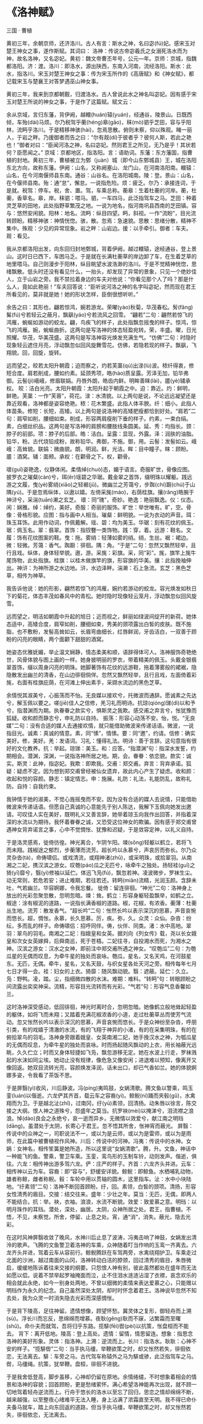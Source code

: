 # 《洛神赋》

<span class="r">三国 · 曹植

<link href="../../css/style.css" rel="stylesheet" type="text/css" />

<div class="p">

黄初三年，余朝京师，还济洛川。古人有言：斯水之神，名曰宓(fú)妃。感宋玉对楚王神女之事，遂作斯赋。其词曰：
<span class="comment">
洛神：传说古帝宓羲氏之女溺死洛水而为神，故名洛神，又名宓妃。黄初：魏文帝曹丕年号，公元—年。京师：京城，指魏都洛阳。济：渡。洛川：即洛水，源出陕西，东南入河南，流经洛阳。斯水：此水，指洛川。宋玉对楚王神女之事：传为宋玉所作的《高唐赋》和《神女赋》，都记载宋玉与楚襄王对答梦遇巫山神女事。
</span>

<div class="translation">

黄初三年，我来到京都朝觐，归渡洛水。古人曾说此水之神名叫宓妃。因有感于宋玉对楚王所说的神女之事，于是作了这篇赋。赋文云：

</div>

余从京域，言归东藩，背伊阙，越轘(huán)辕(yuán)，经通谷，陵景山。日既西倾，车殆(dài)马烦。尔乃税驾乎蘅(héng)皋(gāo)，秣(mò)驷乎芝田，容与乎阳林，流眄乎洛川。于是精移神骇(hài)，忽焉思散。俯则未察，仰以殊观。睹一丽人，于岩之畔。乃援御者而告之曰：“尔有觌(dí)于彼者乎？彼何人斯，若此之艳也！”御者对曰：“臣闻河洛之神，名曰宓妃。然则君王之所见，无乃是乎！其状若何？臣愿闻之。”
<span class="comment">
京域：京都地区，指洛阳。言：语助词。东藩：东方藩国，指曹植的封地。黄初三年，曹植被立为鄄（juàn）城（即今山东鄄城县）王，城在洛阳东北方向，故称东藩。伊阙：山名，又称阙塞山、龙门山，在河南洛阳南。轘辕：山名，在今河南偃师县东南。通谷：山谷名。在洛阳城南。陵：登。景山：山名，在今偃师县南。殆：通“怠”，懈怠。一说指危险。烦：疲乏。尔乃：承接连词，于是就。税驾：停车。税，舍、置。驾，车乘总称。蘅皋：生着杜蘅的河岸。蘅，杜蘅，香草名。皋，岸。秣驷：喂马。驷，一车四马，此泛指驾车之马。芝田：种着灵芝草的田地，此处指野草繁茂之地。一说为地名，指河南巩县西南的芝田镇。容与：悠然安闲貌。阳林：地名。流眄：纵目四望。眄，斜视。一作“流盼”，目光流转顾盼。精移神骇：神情恍惚。骇，散。忽焉：急速貌。思散：思绪分散，精神不集中。殊观：少见的异常现象。岩之畔：山岩边。援：以手牵引。御者：车夫。觌：看见。
</span>

<div class="translation">

我从京都洛阳出发，向东回归封地鄄城，背着伊阙，越过轘辕，途经通谷，登上景山。这时日已西下，车困马乏。于是就在长满杜蘅草的岸边卸了车，在生着芝草的地里喂马。自己则漫步于阳林，纵目眺望水波浩渺的洛川。于是不觉精神恍惚，思绪飘散。低头时还没有看见什么，一抬头，却发现了异常的景象，只见一个绝妙佳人，立于山岩之旁。我不禁拉着身边的车夫对他说：“你看见那个人了吗？那是什么人，竟如此艳丽！”车夫回答说：“臣听说河洛之神的名字叫宓妃，然而现在君王所看见的，莫非就是她！她的形状怎样，臣倒很想听听。”

</div>

余告之曰：其形也，翩若惊鸿，婉若游龙。荣曜(yào)秋菊，华茂春松。髣(fǎng)髴(fú)兮若轻云之蔽月，飘飖(yáo)兮若流风之回雪。 
<span class="comment">
“翩若”二句：翩然若惊飞的鸿雁，蜿蜒如游动的蛟龙。翩，鸟疾飞的样子，此处指飘忽摇曳的样子。惊鸿，惊飞的鸿雁。婉，蜿蜒曲折。这两句是写洛神的体态轻盈宛转。荣，丰盛。曜，日光照耀。华茂，华美茂盛。这两句是写洛神容光焕发充满生气。“仿佛”二句：时隐时现象轻云遮住月亮，浮动飘忽似回风旋舞雪花。仿佛，若隐若现的样子。飘飖，飞翔貌。回，回旋，旋转。</span>

远而望之，皎若太阳升朝霞；迫而察之，灼若芙蕖(qú)出渌(lù)波。秾纤得衷，修短合度。肩若削成，腰如约素。延颈秀项，皓(hào)质呈露。芳泽无加，铅华弗御。云髻(jì)峨峨，修眉联娟。丹唇外朗，皓齿内鲜。明眸善睐(lài)，靥(yè)辅承权。
<span class="comment">
皎：洁白光亮。太阳升朝霞：太阳升起于朝霞之中。迫：靠近。灼：鲜明，鲜艳。芙蕖：一作“芙蓉”，荷花。渌：水清貌。以上两句是说，不论远远凝望还是靠近观看，洛神都是姿容绝艳。秾：花木繁盛。此指人体丰腴。纤：细小。此指人体苗条。修短：长短，高矮。以上两句是说洛神的高矮肥瘦都恰到好处。“肩若”二句：肩窄如削，腰细如束。削成，形容两肩瘦削下垂的样子。约素，一束白绢。素，白细丝织品。这两句是写洛神的肩膀和腰肢线条圆美。延、秀：均指长。颈：脖子的前部。项：脖子的后部。皓：洁白。呈露：显现，外露。泽：润肤的油脂。铅华，粉。古代烧铅成粉，故称铅华。弗御，不施。御，用。云髻：发髻如云。峨峨：高耸貌。联娟：微曲貌。朗，明润。鲜，光洁。眸：目中瞳子。睐：顾盼。靥：酒窝。辅：面颊。承权：在颧骨之下。权，颧骨。
</span>

瓌(guī)姿艳逸，仪静体闲。柔情绰(chuò)态，媚于语言。奇服旷世，骨像应图。披罗衣之璀粲(càn)兮，珥(ěr)瑶碧之华琚。戴金翠之首饰，缀明珠以耀躯。践远游之文履，曳(yè)雾绡(xiāo)之轻裾(jū)。微幽兰之芳蔼兮，步踟(chí)蹰(chú)于山隅(yú)。于是忽焉纵体，以遨以嬉。左倚采旄(máo)，右荫桂旗。攘(rǎng)皓腕于神浒兮，采湍(tuān)濑之玄芝。
<span class="comment">
瓌：同“瑰”，奇妙。艳逸：艳丽飘逸。仪：仪态。闲：娴雅。绰：绰约，美好。奇服：奇丽的服饰。旷世：举世唯有。旷，空。骨像：骨格形貌。应图：指与画中人相当。璀粲：鲜明貌。一说为衣动的声音。珥：珠玉耳饰。此用作动词，作佩戴解。瑶、碧：均为美玉。华琚：刻有花纹的佩玉。琚：佩玉名。翠：翡翠。首饰：指钗簪一类饰物。践：穿，着。远游：鞋名。文履：饰有花纹图案的鞋。曳：拖。雾绡：轻薄如雾的绡。绡，生丝。裾：裙边。微：轻微。芳蔼：香气。踟蹰：徘徊。隅：角。“于是”二句：忽然又飘然轻举，且行且戏。纵体，身体轻举貌。遨，游。采旄：彩旗。采，同“彩”。旄，旗竿上旄牛尾饰物，此处指旗。桂旗：以桂木做旗竿的旗，形容旗的华美。攘：此指挽袖伸出。神浒：为神所游之水边地。浒，水边泽畔。湍濑：石上急流。玄芝：黑色芝草，相传为神草。
</span>

<div class="translation">

我告诉他说：她的形影，翩然若惊飞的鸿雁，婉约若游动的蛟龙。容光焕发如秋日下的菊花，体态丰茂如春风中的青松。她时隐时现像轻云笼月，浮动飘忽似回风旋雪。

远而望之，明洁如朝霞中升起的旭日；近而视之，鲜丽如绿波间绽开的新荷。她体态适中，高矮合度，肩窄如削，腰细如束，秀美的颈项露出白皙的皮肤。既不施脂，也不敷粉，发髻高耸如云，长眉弯曲细长，红唇鲜润，牙齿洁白，一双善于顾盼的闪亮的眼睛，两个面颧下甜甜的酒窝。

她姿态优雅妩媚，举止温文娴静，情态柔美和顺，语辞得体可人。洛神服饰奇艳绝世，风骨体貌与图上画的一样。她身披明丽的罗衣，带着精美的佩玉。头戴金银翡翠首饰，缀以周身闪亮的明珠。她脚著饰有花纹的远游鞋，拖着薄雾般的裙裾，隐隐散发出幽兰的清香，在山边徘徊倘佯。忽然又飘然轻举，且行且戏，左面倚着彩旄，右面有桂旗庇荫，在河滩上伸出素手，采撷水流边的黑色芝草。

</div>

余情悦其淑美兮，心振荡而不怡。无良媒以接欢兮，托微波而通辞。愿诚素之先达兮，解玉佩以要之。嗟(jiē)佳人之信修，羌习礼而明诗。抗琼(qióng)珶(dì)以和予兮，指潜渊而为期。执眷眷之款实兮，惧斯灵之我欺。感交甫之弃言兮，怅犹豫而狐疑。收和颜而静志兮，申礼防以自持。
<span class="comment">
振荡：形容心动荡不安。怡，悦。“无良媒”二句：没有合适的媒人去通接欢情，就只能借助微波来传递话语。微波，一说指目光。诚素：真诚的情意。素，同“愫”，情愫。要：同“邀”，约请。信修：确实美好。修，美好。羌：发语词。习礼：懂得礼法。明诗：善于言辞。这句意指有很好的文化教养。抗：举起。琼珶：美玉。和：应答。“指潜渊”句：指深水发誓，约期相会。潜渊，深渊，一说指洛神所居之地。期，会。眷眷：依恋貌。款实：诚实。斯灵：此神，指宓妃。我欺：即欺我。交甫：郑交甫。弃言：背弃承诺。狐疑：疑虑不定。因为想到郑交甫曾经被仙女遗弃，故此内心产生了疑虑。收和颜：收起和悦的容颜。静志：镇定情志。申：施展。礼防：礼法，礼能防乱，故称礼防。自持：自我约束。
</span>

<div class="translation">

我钟情于她的淑美，不觉心旌摇曳而不安。因为没有合适的媒人去说情，只能借助微波来传递话语。但愿自己真诚的心意能先于别人陈达，我解下玉佩向她发出邀请。可叹佳人实在美好，既明礼义又善言辞，她举着琼玉向我作出回答，并指着深深的水流以为期待。我怀着眷眷之诚，又恐受这位神女的欺骗。因有感于郑交甫曾遇神女背弃诺言之事，心中不觉惆怅、犹豫和迟疑，于是敛容定神，以礼义自持。

</div>

于是洛灵感焉，徙倚彷徨。神光离合，乍阴乍阳。竦(sǒng)轻躯以鹤立，若将飞而未翔。践椒途之郁烈，步蘅薄而流芳。超长吟以永慕兮，声哀厉而弥长。尔乃众灵杂沓(tà)，命俦啸侣。或戏清流，或翔神渚(zhǔ)，或采明珠，或拾翠羽。从南湘之二妃，携汉滨之游女。叹匏(páo)瓜之无匹兮，咏牵牛之独处。扬轻袿(guī)之猗(yī)靡兮，翳(yì)修袖以延伫。体迅飞凫(fú)，飘忽若神。凌波微步，罗袜生尘。动无常则，若危若安；进止难期，若往若还。转眄(miǎn)流精，光润玉颜。含辞未吐，气若幽兰。华容婀娜，令我忘餐。
<span class="comment">
徙倚：留连徘徊。“神光”二句：洛神身上放出的光彩忽聚忽散，忽明忽暗。竦：耸。鹤立：形容身躯轻盈飘举，如鹤之立。椒途：涂有椒泥的道路，一说指长满香椒的道路。椒，花椒，有浓香。蘅薄：杜蘅丛生地。流芳：散发香气。“超长吟”二句：怅然长吟以表示深沉的思慕，声音哀惋而悠长。超，惆怅。永慕，长久思慕。厉，疾。弥，久。众灵：众仙。杂沓：纷纭，多而乱的样子。命俦啸侣：招呼同伴。俦，伙伴、同类。渚：水中高地。翠羽：翠鸟的羽毛。南湘之二妃：指娥皇和女英。据刘向《列女传》载，尧以长女娥皇和次女女英嫁舜，后舜南巡，死于苍梧。二妃往寻，自投湘水而死，为湘水之神。汉滨之游女：汉水之女神，即前注中郑交甫所遇之神女。“叹匏瓜”二句：为匏瓜星的无偶而叹息，为牵牛星的独处而哀咏。匏瓜，星名，又名天鸡，在河鼓星东。无匹，无偶。牵牛，星名，又名天鼓，与织女星各处天河之旁。相传每年七月七日才得一会。袿：妇女的上衣。猗靡：随风飘动貌。翳：遮蔽。延伫：久立。凫：野鸭。凌，踏。尘，指细微四散的水沫。难期：难料。“转眄”句：转眼顾盼之间流露出奕奕神采。流精，形容目光流转而有光彩。“气若”句：形容气息香馨如兰。
</span>

<div class="translation">

这时洛神深受感动，低回徘徊，神光时离时合，忽明忽暗。她像鹤立般地耸起轻盈的躯体，如将飞而未翔；又踏着充满花椒浓香的小道，走过杜蘅草丛而使芳气流动。忽又怅然长吟以表示深沉的思慕，声音哀惋而悠长。于是众神纷至杂沓，呼朋引类，有的戏嬉于清澈的水流，有的飞翔于神异的小渚，有的在采集明珠，有的在俯拾翠鸟的羽毛。洛神身旁跟着娥皇、女英南湘二妃，她手挽汉水之神，为瓠瓜星的无偶而叹息，为牵牛星的独处而哀咏。时而扬起随风飘动的上衣，用长袖蔽光远眺，久久伫立；时而又身体轻捷如飞凫，飘忽游移无定。她在水波上行走，罗袜溅起的水沫如同尘埃。她动止没有规律，像危急又像安闲；进退难以预知，像离开又像回返。她双目流转光亮，容颜焕发泽润，话未出口，却已气香如兰。她的体貌婀娜多姿，令我看了茶饭不思。

</div>

于是屏翳(yì)收风，川后静波。冯(píng)夷鸣鼓，女娲清歌。腾文鱼以警乘，鸣玉銮(luán)以偕逝。六龙俨其齐首，载云车之容裔(yì)。鲸鲵(ní)踊而夹毂(gǔ)，水禽翔而为卫。于是越北沚(zhǐ)，过南冈，纡(yū)素领，回清扬。动朱唇以徐言，陈交接之大纲。恨人神之道殊兮，怨盛年之莫当。抗罗袂(mèi)以掩涕兮，泪流襟之浪浪。悼(dào)良会之永绝兮，哀一逝而异乡。无微情以效爱兮，献江南之明珰(dāng)。虽潜处于太阴，长寄心于君王。忽不悟其所舍，怅神宵而蔽光。
<span class="comment">
屏翳：传说中的众神之一，司职说法不一，或以为是云师，或以为是雷师，或以为是雨师，在此篇中被曹植视作风神。川后：传说中的河神。冯夷：传说中的水神。女娲：女神名，相传笙簧是她所造，所以这里说“女娲清歌”。腾，升。文鱼，神话中一种能飞的鱼。警乘，警卫车乘。玉銮，鸾鸟形的玉制车铃，动则发声。偕逝，俱往。六龙：相传神出游多驾六龙。俨：庄严的样子。齐首：六龙齐头并进。云车：相传神以云为车。容裔：即“容与”，舒缓安详貌。鲸鲵：即鲸鱼。水栖哺乳动物，雄者称鲸，雌者称鲵。毂：车轮中用以贯轴的圆木，这里指车。沚：水中小块陆地。“纡素领”二句：洛神不断回首顾盼。纡，回。素领，白皙的颈项。清扬，形容女性清秀的眉目。交接：结交往来。盛年：少壮之年。莫当：无匹，无偶，即两人不能结合。抗：举。袂，衣袖。浪浪，水流不断貌。效爱：致爱慕之意。明珰：以明月珠作的耳珰。潜处，深处，幽居。太阴，众神所居之处。君王，指曹植。不悟，不见，未察觉。所舍，停留、止息之处。宵，通“消”，消失。蔽光，隐去光彩。
</span>

<div class="translation">

在这时风神屏翳收敛了晚风，水神川后止息了波涛，冯夷击响了神鼓，女娲发出清泠的歌声。飞腾的文鱼警卫着洛神的车乘，众神随着叮当作响的玉鸾一齐离去。六龙齐头并进，驾着云车从容前行。鲸鲵腾跃在车驾两旁，水禽绕翔护卫。车乘走过北面的沙洲，越过南面的山冈，洛神转动白洁的脖颈，回过清秀的眉目，朱唇微启，缓缓地陈诉着往来交接的纲要。只怨恨人神有别，彼此虽然都处在盛年而无法如愿以偿。说着不禁举起罗袖掩面而泣，止不住泪水涟涟沾湿了衣襟，哀念欢乐的相会就此永绝，如今一别身处两地，不曾以细微的柔情来表达爱慕之心，只能赠以明珰作为永久的纪念。自己虽然深处太阴，却时时怀念着君王。洛神说毕忽然不知去处，我为众灵一时消失隐去光彩而深感惆怅。

</div>

于是背下陵高，足往神留。遗情想像，顾望怀愁。冀灵体之复形，御轻舟而上溯(sù)。浮长川而忘反，思绵绵而增慕。夜耿(gěng)耿而不寐，沾繁霜而至曙(shǔ)。命仆夫而就驾，吾将归乎东路。揽騑(fēi)辔(pèi)以抗策，怅盘桓而不能去。
<span class="comment">
背下：离开低地。陵高：登上高处。遗情：留情，情思留连。想象：指思念洛神的美好形象。灵体：指洛神。上溯：逆流而上。长川：指洛水。耿耿：心神不安的样子。“揽騑辔”二句：当手执马缰，举鞭欲策之时，却又怅然若失，徘徊依恋，无法离去。騑：车旁之马。古代驾车称辕外之马为騑或骖，此泛指驾车之马。辔，马缰绳。抗策，犹举鞭。盘桓，徘徊不进貌。
</span>

<div class="translation">

于是我舍低登高，脚步虽移，心神却仍留在原地。余情绻缱，不时想象着相会的情景和洛神的容貌；回首顾盼，更是愁绪萦怀。满心希望洛神能再次出现，就不顾一切地驾着轻舟逆流而上。行舟于悠长的洛水以至忘了回归，思恋之情却绵绵不断，越来越强，以至整夜心绪难平无法入睡，身上沾满了浓霜直至天明。我不得已命仆夫备马就车，踏上向东回返的道路，但当手执马缰，举鞭欲策之时，却又怅然若失，徘徊依恋，无法离去。 

</div>
